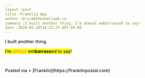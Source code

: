 ```yaml
---  
layout :post  
title :Franklin App  
author :brice@thesmallweb.co  
summary :I built another thing. I’m almost embarrassed to say!  
date :2020-02-28T16:53:27.697-05:00  
---
```


<body><div class="WordSection1"><p class="MsoNormal"><span style="font-size:11.0pt;color:black">I built another thing. <p></p></span></p><p class="MsoNormal"><span style="font-size:11.0pt;color:black;background:yellow">I’m </span><i><span style="font-size:11.0pt;color:#ED7D31;background:yellow">almost</span></i><span style="font-size:11.0pt;color:black;background:yellow"> em<b>barrass</b>ed
 to say</span><span style="font-size:11.0pt;color:black">!<p></p></span></p><p class="MsoNormal"><span style="font-size:11.0pt"><p> </p></span></p><p class="MsoNormal"><span style="font-size:11.0pt;color:black">  
Posted via + [Franklin](https://franklinpostal.com)